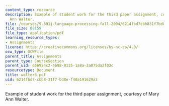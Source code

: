 ```yaml
---
content_type: resource
description: Example of student work for the third paper assignment, courtesy of Mary
  Ann Walter.
file: /courses/9-591j-language-processing-fall-2004/6214fbd7cbb831f7bd8ef40a191629a3_walter3.pdf
file_size: 88159
file_type: application/pdf
learning_resource_types:
- Assignments
license: https://creativecommons.org/licenses/by-nc-sa/4.0/
ocw_type: OCWFile
parent_title: Assignments
parent_type: CourseSection
parent_uid: e56924c2-4b98-0135-1a8a-3a075da2f03c
resourcetype: Document
title: walter3.pdf
uid: 6214fbd7-cbb8-31f7-bd8e-f40a191629a3
---
```

Example of student work for the third paper assignment, courtesy of Mary Ann Walter.